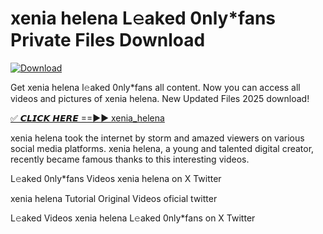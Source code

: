 # xenia helena L𝚎aked 0nly*fans Private Files Download

[![Download](https://i.imgur.com/PoXn3jX.png)](https://mediafirer.com/xenia+helena)

Get xenia helena l𝚎aked 0nly*fans all content. Now you can access all videos and pictures of xenia helena. New Updated Files 2025 download!

[✅ 𝘾𝙇𝙄𝘾𝙆 𝙃𝙀𝙍𝙀 ==►► xenia_helena](https://mediafirer.com/xenia+helena)

xenia helena took the internet by storm and amazed viewers on various social media platforms. xenia helena, a young and talented digital creator, recently became famous thanks to this interesting videos.

L𝚎aked 0nly*fans Videos xenia helena on X Twitter

xenia helena Tutorial Original Videos oficial twitter

L𝚎aked Videos xenia helena L𝚎aked 0nly*fans on X Twitter